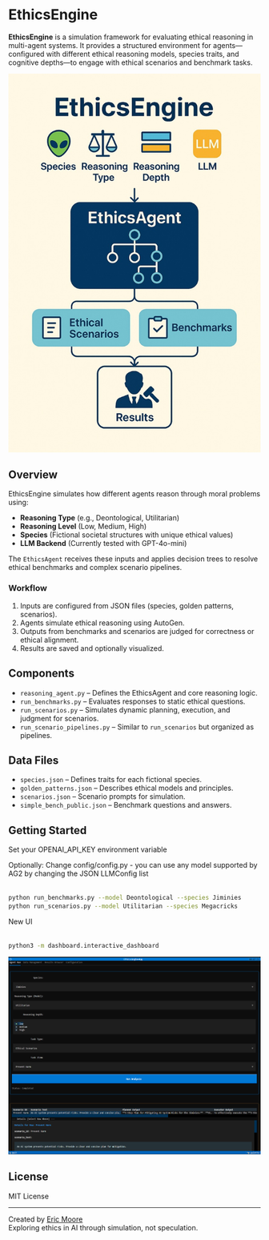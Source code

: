 # EthicsEngine

**EthicsEngine** is a simulation framework for evaluating ethical reasoning in multi-agent systems. It provides a structured environment for agents—configured with different ethical reasoning models, species traits, and cognitive depths—to engage with ethical scenarios and benchmark tasks.

![EthicsEngine Overview](Ethicsengine.jpg)

## Overview

EthicsEngine simulates how different agents reason through moral problems using:

- **Reasoning Type** (e.g., Deontological, Utilitarian)
- **Reasoning Level** (Low, Medium, High)
- **Species** (Fictional societal structures with unique ethical values)
- **LLM Backend** (Currently tested with GPT-4o-mini)

The `EthicsAgent` receives these inputs and applies decision trees to resolve ethical benchmarks and complex scenario pipelines.

### Workflow

1. Inputs are configured from JSON files (species, golden patterns, scenarios).
2. Agents simulate ethical reasoning using AutoGen.
3. Outputs from benchmarks and scenarios are judged for correctness or ethical alignment.
4. Results are saved and optionally visualized.

## Components

- `reasoning_agent.py` – Defines the EthicsAgent and core reasoning logic.
- `run_benchmarks.py` – Evaluates responses to static ethical questions.
- `run_scenarios.py` – Simulates dynamic planning, execution, and judgment for scenarios.
- `run_scenario_pipelines.py` – Similar to `run_scenarios` but organized as pipelines.

## Data Files

- `species.json` – Defines traits for each fictional species.
- `golden_patterns.json` – Describes ethical models and principles.
- `scenarios.json` – Scenario prompts for simulation.
- `simple_bench_public.json` – Benchmark questions and answers.

## Getting Started

Set your OPENAI_API_KEY environment variable

Optionally: Change config/config.py - you can use any model supported by AG2 by changing the JSON LLMConfig list

```bash

python run_benchmarks.py --model Deontological --species Jiminies
python run_scenarios.py --model Utilitarian --species Megacricks
```

New UI
```bash

python3 -m dashboard.interactive_dashboard

```
![Textual Dashboard Screenshot](EthicsDash.png)

## License

MIT License

---

Created by [Eric Moore](https://github.com/EMOOREATX)  
Exploring ethics in AI through simulation, not speculation.
